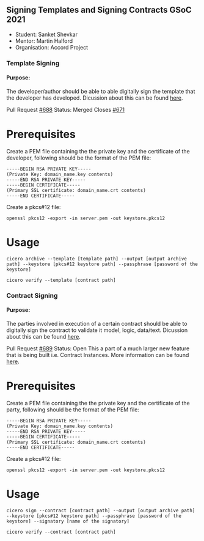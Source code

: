 ## Signing Templates and Signing Contracts GSoC 2021

- Student: Sanket Shevkar
- Mentor: Martin Halford
- Organisation: Accord Project

### Template Signing

#### Purpose: 
The developer/author should be able to able digitally sign the template that the developer has developed. Dicussion about this can be found [here](https://github.com/accordproject/cicero/issues/262).

Pull Request [#688](https://github.com/accordproject/cicero/pull/688)
Status: Merged
Closes [#671](https://github.com/accordproject/cicero/issues/671)

# Prerequisites

Create a PEM file containing the the private key and the certificate of the developer,
following should be the format of the PEM file:

```
-----BEGIN RSA PRIVATE KEY-----
(Private Key: domain_name.key contents)
-----END RSA PRIVATE KEY-----
-----BEGIN CERTIFICATE-----
(Primary SSL certificate: domain_name.crt contents)
-----END CERTIFICATE-----
```

Create a pkcs#12 file:

`openssl pkcs12 -export -in server.pem -out keystore.pkcs12`

# Usage

```
cicero archive --template [template path] --output [output archive path] --keystore [pkcs#12 keystore path] --passphrase [password of the keystore]

cicero verify --template [contract path]
```

### Contract Signing

#### Purpose: 
The parties involved in execution of a certain contract should be able to digitally sign the contract to validate it model, logic, data/text. Dicussion about this can be found [here](https://github.com/accordproject/cicero/issues/558).

Pull Request [#689](https://github.com/accordproject/cicero/pull/689)
Status: Open
This a part of a much larger new feature that is being built i.e. Contract Instances. 
More information can be found [here](https://github.com/accordproject/lab-contract-design). 

# Prerequisites

Create a PEM file containing the the private key and the certificate of the party,
following should be the format of the PEM file:

```
-----BEGIN RSA PRIVATE KEY-----
(Private Key: domain_name.key contents)
-----END RSA PRIVATE KEY-----
-----BEGIN CERTIFICATE-----
(Primary SSL certificate: domain_name.crt contents)
-----END CERTIFICATE-----
```

Create a pkcs#12 file:

`openssl pkcs12 -export -in server.pem -out keystore.pkcs12`

# Usage

```
cicero sign --contract [contract path] --output [output archive path] --keystore [pkcs#12 keystore path] --passphrase [password of the keystore] --signatory [name of the signatory]

cicero verify --contract [contract path]
```
